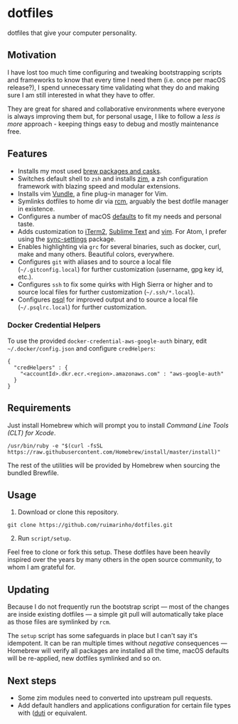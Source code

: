 # dotfiles

dotfiles that give your computer personality.

## Motivation

I have lost too much time configuring and tweaking bootstrapping scripts and frameworks to know that every time I need them (i.e. once per macOS release?), I spend unnecessary time validating what they do and making sure I am still interested in what they have to offer.

They are great for shared and collaborative environments where everyone is always improving them but, for personal usage, I like to follow a *less is more* approach - keeping things easy to debug and mostly maintenance free.

## Features

* Installs my most used [brew packages and casks](brew/Brewfile).
* Switches default shell to `zsh` and installs [zim](https://github.com/zimfw/zimfw), a zsh configuration framework with blazing speed and modular extensions.
* Installs vim [Vundle](https://github.com/VundleVim/Vundle.vim), a fine plug-in manager for Vim.
* Symlinks dotfiles to home dir via [rcm](https://github.com/thoughtbot/rcm), arguably the best dotfile manager in existence.
* Configures a number of macOS [defaults](macos/defaults) to fit my needs and personal taste.
* Adds customization to [iTerm2](https://www.iterm2.com), [Sublime Text](https://www.sublimetext.com) and [vim](https://www.vim.org). For Atom, I prefer using the [sync-settings](https://atom.io/packages/sync-settings) package.
* Enables highlighting via `grc` for several binaries, such as docker, curl, make and many others. Beautiful colors, everywhere.
* Configures `git` with aliases and to source a local file (`~/.gitconfig.local`) for further customization (username, gpg key id, etc.).
* Configures `ssh` to fix some quirks with High Sierra or higher and to source local files for further customization (`~/.ssh/*.local`).
* Configures [psql](https://www.postgresql.org/docs/current/static/app-psql.html) for improved output and to source a local file (`~/.psqlrc.local`) for further customization.

### Docker Credential Helpers

To use the provided `docker-credential-aws-google-auth` binary, edit `~/.docker/config.json` and configure `credHelpers`:

```
{
  "credHelpers" : {
    "<accountId>.dkr.ecr.<region>.amazonaws.com" : "aws-google-auth"
  }
}
```

## Requirements

Just install Homebrew which will prompt you to install *Command Line Tools (CLT) for Xcode*.

  ```
  /usr/bin/ruby -e "$(curl -fsSL https://raw.githubusercontent.com/Homebrew/install/master/install)"
  ```

The rest of the utilities will be provided by Homebrew when sourcing the bundled Brewfile.

## Usage

1. Download or clone this repository.

  ```
  git clone https://github.com/ruimarinho/dotfiles.git
  ```

2. Run `script/setup`.

Feel free to clone or fork this setup. These dotfiles have been heavily inspired over the years by many others in the open source community, to whom I am grateful for.

## Updating

Because I do not frequently run the bootstrap script — most of the changes are inside existing dotfiles — a simple git pull will automatically take place as those files are symlinked by `rcm`.

The `setup` script has some safeguards in place but I can't say it's idempotent. It can be ran multiple times without *negative* consequences — Homebrew will verify all packages are installed all the time, macOS defaults will be re-applied, new dotfiles symlinked and so on.

## Next steps

* Some zim modules need to converted into upstream pull requests.
* Add default handlers and applications configuration for certain file types with ([duti](https://github.com/moretension/duti) or equivalent.
